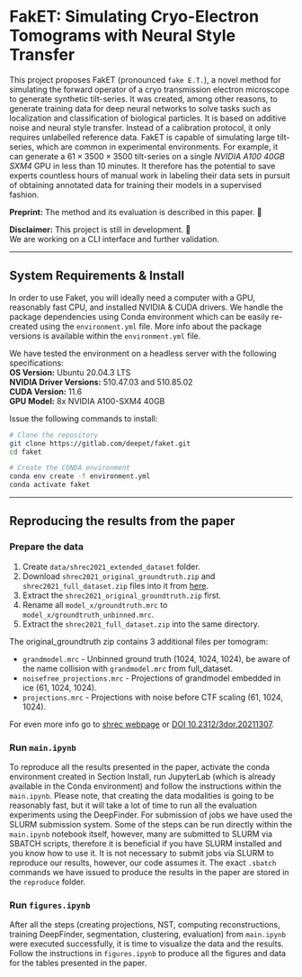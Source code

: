 # FakET: Simulating Cryo-Electron Tomograms with Neural Style Transfer


This project proposes FakET (pronounced `fake E.T.`), a novel method for simulating the forward operator of a cryo transmission electron microscope to generate synthetic tilt-series. It was created, among other reasons, to generate training data for deep neural networks to solve tasks such as localization and classification of biological particles. It is based on additive noise and neural style transfer. Instead of a calibration protocol, it only requires unlabelled reference data. FakET is capable of simulating large tilt-series, which are common in experimental environments. For example, it can generate a $61\times3500\times3500$ tilt-series on a single *NVIDIA A100 40GB SXM4* GPU in less than 10 minutes. It therefore has the potential to save experts countless hours of manual work in labeling their data sets in pursuit of obtaining annotated data for training their models in a supervised fashion.


**Preprint:** The method and its evaluation is described in this paper. :page_facing_up: 

**Disclaimer:** This project is still in development. :hammer: \
We are working on a CLI interface and further validation.

----

## System Requirements & Install

In order to use Faket, you will ideally need a computer with a GPU, reasonably fast CPU, and installed NVIDIA & CUDA drivers. We handle the package dependencies using Conda environment which can be easily re-created using the `environment.yml` file. More info about the package versions is available within the `environment.yml` file.  

We have tested the environment on a headless server with the following specifications: \
**OS Version:** Ubuntu 20.04.3 LTS \
**NVIDIA Driver Versions:** 510.47.03 and 510.85.02 \
**CUDA Version:** 11.6 \
**GPU Model:** 8x NVIDIA A100-SXM4 40GB

Issue the following commands to install:

```bash
# Clone the repository
git clone https://gitlab.com/deepet/faket.git
cd faket

# Create the CONDA environment
conda env create -f environment.yml
conda activate faket
```

----

## Reproducing the results from the paper

### Prepare the data

1. Create `data/shrec2021_extended_dataset` folder.
1. Download `shrec2021_original_groundtruth.zip` and `shrec2021_full_dataset.zip` files into it from [here](https://dataverse.nl/dataset.xhtml?persistentId=doi:10.34894/XRTJMA).
1. Extract the `shrec2021_original_groundtruth.zip` first.
1. Rename all `model_x/groundtruth.mrc` to `model_x/groundtruth_unbinned.mrc`.
1. Extract the `shrec2021_full_dataset.zip` into the same directory.

The original_groundtruth zip contains 3 additional files per tomogram:

* `grandmodel.mrc` - Unbinned ground truth (1024, 1024, 1024), be aware of the name collision with `grandmodel.mrc` from full_dataset.
* `noisefree_projections.mrc` - Projections of grandmodel embedded in ice (61, 1024, 1024).
* `projections.mrc` - Projections with noise before CTF scaling (61, 1024, 1024).

For even more info go to [shrec webpage](https://www.shrec.net/cryo-et/) or [DOI 10.2312/3dor.20211307](https://diglib.eg.org/bitstream/handle/10.2312/3dor20211307/005-017.pdf).

### Run `main.ipynb`

To reproduce all the results presented in the paper, activate the conda environment created in Section Install, run JupyterLab (which is already available in the Conda environment) and follow the instructions within the `main.ipynb`. Please note, that creating the data modalities is going to be reasonably fast, but it will take a lot of time to run all the evaluation experiments using the DeepFinder. For submission of jobs we have used the SLURM submission system. Some of the steps can be run directly within the `main.ipynb` notebook itself, however, many are submitted to SLURM via SBATCH scripts, therefore it is beneficial if you have SLURM installed and you know how to use it. It is not necessary to submit jobs via SLURM to reproduce our results, however, our code assumes it. The exact `.sbatch` commands we have issued to produce the results in the paper are stored in the `reproduce` folder.

### Run `figures.ipynb`

After all the steps (creating projections, NST, computing reconstructions, training DeepFinder, segmentation, clustering, evaluation) from `main.ipynb` were executed successfully, it is time to visualize the data and the results. Follow the instructions in `figures.ipynb` to produce all the figures and data for the tables presented in the paper.

